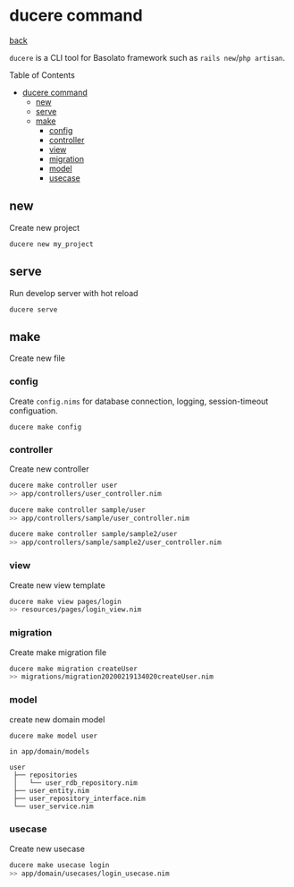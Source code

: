 ducere command
===
[back](../README.md)

`ducere` is a CLI tool for Basolato framework such as `rails new`/`php artisan`.

Table of Contents

<!--ts-->
   * [ducere command](#ducere-command)
      * [new](#new)
      * [serve](#serve)
      * [make](#make)
         * [config](#config)
         * [controller](#controller)
         * [view](#view)
         * [migration](#migration)
         * [model](#model)
         * [usecase](#usecase)

<!-- Added by: root, at: Fri Jul 31 13:19:39 UTC 2020 -->

<!--te-->

## new
Create new project
```
ducere new my_project
```

## serve
Run develop server with hot reload
```
ducere serve
```

## make
Create new file

### config
Create `config.nims` for database connection, logging, session-timeout configuation.
```
ducere make config
```

### controller
Create new controller
```sh
ducere make controller user
>> app/controllers/user_controller.nim

ducere make controller sample/user
>> app/controllers/sample/user_controller.nim

ducere make controller sample/sample2/user
>> app/controllers/sample/sample2/user_controller.nim
```

### view
Create new view template
```sh
ducere make view pages/login
>> resources/pages/login_view.nim
```

### migration
Create make migration file
```sh
ducere make migration createUser
>> migrations/migration20200219134020createUser.nim
```

### model
create new domain model
```sh
ducere make model user
```
```
in app/domain/models

user
 ├── repositories
 │   └── user_rdb_repository.nim
 ├── user_entity.nim
 ├── user_repository_interface.nim
 └── user_service.nim
```

### usecase
Create new usecase
```sh
ducere make usecase login
>> app/domain/usecases/login_usecase.nim
```